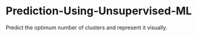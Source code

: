 # Prediction-Using-Unsupervised-ML
Predict the optimum number of clusters and represent it visually.
